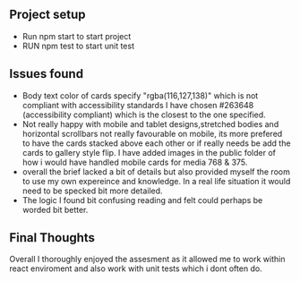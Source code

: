 
## Project setup
- Run npm start to start project
- RUN npm test to start unit test

## Issues found

  - Body text color of cards specify "rgba(116,127,138)" which is not compliant with accessibility standards I have chosen #263648 (accessibility compliant) which is the closest to the one specified.
  - Not really happy with mobile and tablet designs,stretched bodies and horizontal scrollbars not really favourable on mobile, its more prefered to have the cards stacked above each other or if really needs be add the cards to gallery style flip. I have added images in the public folder of how i would have handled mobile cards for media 768 & 375.
  - overall the brief lacked a bit of details but also provided myself the room to use my own expereince and knowledge. In a real life situation it would need to be specked bit more detailed.
  - The logic I found bit confusing reading and felt could perhaps be worded bit better.



## Final Thoughts

Overall I thoroughly enjoyed the assesment as it allowed me to work within react enviroment and also work with unit tests which i dont often do.